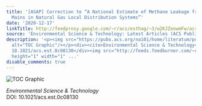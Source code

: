 ```yaml
---
title: '[ASAP] Correction to “A National Estimate of Methane Leakage from Pipeline
  Mains in Natural Gas Local Distribution Systems”'
date: '2020-12-17'
linkTitle: http://feedproxy.google.com/~r/acs/esthag/~3/w2KJZeowmFw/acs.est.0c08130
source: 'Environmental Science & Technology: Latest Articles (ACS Publications)'
description: '<p><img src="https://pubs.acs.org/na101/home/literatum/publisher/achs/journals/content/esthag/0/esthag.ahead-of-print/acs.est.0c08130/20201217/images/medium/es0c08130_0001.gif"
  alt="TOC Graphic"/></p><div><cite>Environmental Science & Technology</cite></div><div>DOI:
  10.1021/acs.est.0c08130</div><img src="http://feeds.feedburner.com/~r/acs/esthag/~4/w2KJZeowmFw"
  height="1" width="1" ...'
disable_comments: true
---
```

<p><img src="https://pubs.acs.org/na101/home/literatum/publisher/achs/journals/content/esthag/0/esthag.ahead-of-print/acs.est.0c08130/20201217/images/medium/es0c08130_0001.gif" alt="TOC Graphic"/></p><div><cite>Environmental Science & Technology</cite></div><div>DOI: 10.1021/acs.est.0c08130</div><img src="http://feeds.feedburner.com/~r/acs/esthag/~4/w2KJZeowmFw" height="1" width="1" ...